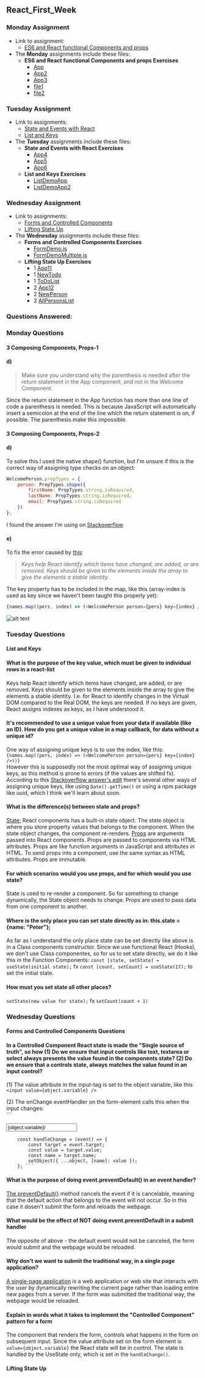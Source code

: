 ## React_First_Week

### Monday Assignment
* Link to assignment: 
  * [ES6 and React functional Components and props](https://docs.google.com/document/d/17iG0I2cpgdfmOIW9J-L8kNaO47DILFIzEc9Yi8yW6-o/edit#heading=h.dl1lz6dyu26o)	
* The **Monday** assignments include these files:  
  * __ES6 and React functional Components and props Exercises__
    * [App](https://github.com/Castau/React_First_Week/blob/master/react_exercises/src/App.js)
    * [App2](https://github.com/Castau/React_First_Week/blob/master/react_exercises/src/App2.js)
    * [App3](https://github.com/Castau/React_First_Week/blob/master/react_exercises/src/App3.js)
    * [file1](https://github.com/Castau/React_First_Week/blob/master/react_exercises/src/file1.js)
    * [file2](https://github.com/Castau/React_First_Week/blob/master/react_exercises/src/file2.js)  
      
        
### Tuesday Assignment
* Link to assignments: 
  * [State and Events with React](https://docs.google.com/document/d/1rE6hdpT_NPC_Hbxlo0nRYJwde_fQDGOiSjauKGYWcdU/edit#heading=h.3z15ouauaojt)	
  * [List and Keys](https://docs.google.com/document/d/1VlfZly4e6ZnCWJrv1LYhSDQMnBZn3NsyH7VQNLxCOME/edit#heading=h.hnvt8uwl2yk7)	
* The **Tuesday** assignments include these files:  
  * __State and Events with React Exercises__
    * [App4](https://github.com/Castau/React_First_Week/blob/master/react_exercises/src/App4.js)
    * [App5](https://github.com/Castau/React_First_Week/blob/master/react_exercises/src/App5.js)
    * [App6](https://github.com/Castau/React_First_Week/blob/master/react_exercises/src/App6.js)
  * __List and Keys Exercises__
    * [ListDemoApp](https://github.com/Castau/React_First_Week/blob/master/react_exercises/src/ListDemoApp.js)
    * [ListDemoApp2](https://github.com/Castau/React_First_Week/blob/master/react_exercises/src/ListDemoApp2.js)    
  
    
### Wednesday Assignment
* Link to assignments: 
  * [Forms and Controlled Components](https://docs.google.com/document/d/1rEaU8ObqoxHF3vt_fIsTfEb3yLRnVF8fCWobJJ9c2wo/edit#heading=h.hnvt8uwl2yk7)	
  * [Lifting State Up](https://docs.google.com/document/d/1NTzbbMP2gWJoE2lDhD8tqGYNzQB1qSRqxb4PAtajWpI/edit#heading=h.qe8anagqaw9l)	
* The **Wednesday** assignments include these files:  
  * __Forms and Controlled Components Exercises__
    * [FormDemo.js](https://github.com/Castau/React_First_Week/blob/master/react_exercises/src/FormDemo.js)
    * [FormDemoMultiple.js](https://github.com/Castau/React_First_Week/blob/master/react_exercises/src/FormDemoMultiple.js)
  * __Lifting State Up Exercises__
    * 1 [App11](https://github.com/Castau/React_First_Week/blob/master/react_exercises/src/App11.js)
    * 1 [NewTodo](https://github.com/Castau/React_First_Week/blob/master/react_exercises/src/NewTodo.js)
    * 1 [ToDoList](https://github.com/Castau/React_First_Week/blob/master/react_exercises/src/TodoList.js)
    * 2 [App12](https://github.com/Castau/React_First_Week/blob/master/react_exercises/src/App12.js)
    * 2 [NewPerson](https://github.com/Castau/React_First_Week/blob/master/react_exercises/src/NewPerson.js)
    * 2 [AllPersonsList](https://github.com/Castau/React_First_Week/blob/master/react_exercises/src/AllPersonsList.js)



### Questions Answered:
### Monday Questions
#### 3 Composing Components, Props-1
#### d) 
>Make sure you understand why the parenthesis is needed after the return statement in the App component, and not in the Welcome Component.

Since the return statement in the App function has more than one line of code a parenthesis is needed. This is because JavaScript will automatically insert a semicolon at the end of the line which the return statement is on, if possible. The parenthesis make this impossible.    
  
#### 3 Composing Components, Props-2
#### d)
To solve this I used the native shape() function, but I'm unsure if this is the correct way of assigning type checks on an object:
```javascript
WelcomePerson.propTypes = {
    person: PropTypes.shape({
        firstName: PropTypes.string.isRequired,
        lastName: PropTypes.string.isRequired,
        email: PropTypes.string.isRequired
    })
};
```
I found the answer I'm using on [Stackoverflow](https://stackoverflow.com/questions/26923042/how-do-you-validate-the-proptypes-of-a-nested-object-in-reactjs?fbclid=IwAR3HoicJ-XIXdmpQqqIfqfYqwO9GYwhHJ4ULUGzsVNnwn_odf185snZ9nBo).
  
#### e) 
To fix the error caused by [this](https://reactjs.org/docs/lists-and-keys.html#keys):
>*Keys help React identify which items have changed, are added, or are removed. Keys should be given to the elements inside the array to give the elements a stable identity.*

The key property has to be included in the map, like this (array-index is used as key since we haven't been taught this properly yet): 
```javascript
{names.map((pers, index) => (<WelcomePerson person={pers} key={index} />))}
```

![alt text](https://i.imgur.com/I3e5l0Y.png)


### Tuesday Questions
#### List and Keys

#### What is the purpose of the key value, which must be given to individual rows in a react-list
Keys help React identify which items have changed, are added, or are removed. Keys should be given to the elements inside the array to give the elements a stable identity. I.e. for React to identify changes in the Virtual DOM compared to the Real DOM, the keys are needed. If no keys are given, React assigns indexes as keys, as I have understood it.   

#### It's recommended to use a unique value from your data if available (like an ID). How do you get a unique value in a map callback, for data without a unique id?
One way of assigning unique keys is to use the index, like this:      
      ```{names.map((pers, index) => (<WelcomePerson person={pers} key={index} />))}```  
However this is supposedly not the most optimal way of assigning unique keys, as this method is prone to errors (if the values are shifted fx). According to this [Stackoverflow answer's edit](https://stackoverflow.com/a/39549510) there's several other ways of assigning unique keys, like using `Date().getTime()` or using a npm package like uuid, which I think we'll learn about soon.  

#### What is the difference(s) between state and props?
[State:](https://www.w3schools.com/react/react_state.asp) React components has a built-in state object. The state object is where you store property values that belongs to the component. When the state object changes, the component re-renders. [Props](https://www.w3schools.com/react/react_props.asp) are arguments passed into React components. Props are passed to components via HTML attributes. Props are like function arguments in JavaScript and attributes in HTML. To send props into a component, use the same syntax as HTML attributes. Props are immutable.  

#### For which scenarios would you use props, and for which would you use state?
State is used to re-render a component. So for something to change dynamically, the State object needs to change. Props are used to pass data from one component to another.  

#### Where is the only place you can set state directly as in:  this.state = {name: "Peter"};
As far as I understand the only place state can be set directly like above is in a Class components constructor. Since we use functional React (Hooks), we don't use Class componentes, so for us to set state directly, we do it like this in the Function Components: `const [state, setState] = useState(initial state);` fx `const [count, setCount] = useState(17);` to set the initial state.  

#### How must you set state all other places?
 `setState(new value for state);` fx `setCount(count + 1)`
      
### Wednesday Questions
#### Forms and Controlled Components Questions

#### In a Controlled Component React state is made the "Single source of truth", so how (1) Do we ensure that input controls like text, textarea or select always presents the value found in the components state? (2) Do we ensure that a controls state, always matches the value found in an input control?  
  
(1) The value attribute in the input-tag is set to the object variable, like this  
      ```
      <input value={object.variable} />
      ```  
        
(2) The onChange eventHandler on the form-element calls this when the input changes:  
      ```
      <form onChange={handleChange}><input name="inputname" value={object.variable}/></form>  
        
        const handleChange = (event) => {  
            const target = event.target;  
            const value = target.value;  
            const name = target.name;  
            setObject({ ...object, [name]: value });  
        }; ```  
        
####  What is the purpose of doing event.preventDefault() in an event handler?
[The preventDefault()](https://www.w3schools.com/jsref/event_preventdefault.asp) method cancels the event if it is cancelable, meaning that the default action that belongs to the event will not occur. So in this case it dosen't submit the form and reloads the webpage.  

####  What would be the effect of NOT doing event.preventDefault in a submit handler
The opposite of above - the default event would not be canceled, the form would submit and the webpage would be reloaded.  

#### Why don't we want to submit the traditional way, in a single page application?
[A single-page application](https://en.wikipedia.org/wiki/Single-page_application) is a web application or web site that interacts with the user by dynamically rewriting the current page rather than loading entire new pages from a server. If the form was submitted the traditional way, the webpage would be reloaded.  

#### Explain in words what it takes to implement the "Controlled Component" pattern for a form
The component that renders the form, controls what happens in the form on subsequent input. Since the value attribute set on the form element is `value={object.variable}` the React state will be in control. The state is handled by the UseState only, which is set in the `handleChange()`.  
  

#### Lifting State Up 
